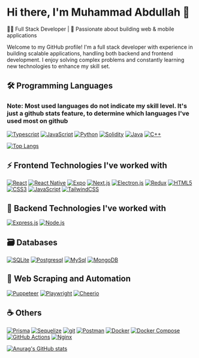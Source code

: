 # Hi there, I'm Muhammad Abdullah 👋

👨‍💻 Full Stack Developer | 🚀 Passionate about building web & mobile applications

Welcome to my GitHub profile! I'm a full stack developer with experience in building scalable applications, handling both backend and frontend development. I enjoy solving complex problems and constantly learning new technologies to enhance my skill set.

## 🛠️ Programming Languages

### Note: Most used languages do not indicate my skill level. It's just a github stats feature, to determine which languages I've used most on github

[![Typescript](https://img.shields.io/badge/typescript-%23007ACC.svg?style=for-the-badge&logo=typescript&logoColor=white "Typescript")](https://www.typescriptlang.org/)
[![JavaScript](https://img.shields.io/badge/javascript-%23323330.svg?style=for-the-badge&logo=javascript&logoColor=%23F7DF1E "JavaScript")](https://www.javascript.com/)
[![Python](https://img.shields.io/badge/Python-3776AB?style=for-the-badge&logo=python&logoColor=white "Python")](https://www.python.org/)
[![Solidity](https://img.shields.io/badge/Solidity-%23363636.svg?style=for-the-badge&logo=solidity&logoColor=white "Solidity")](https://docs.soliditylang.org/en/v0.8.15/)
[![Java](https://img.shields.io/badge/java-%23ED8B00.svg?style=for-the-badge&logo=java&logoColor=white "Java")](https://www.java.com/en/)
[![C++](https://img.shields.io/badge/c++-%2300599C.svg?style=for-the-badge&logo=c%2B%2B&logoColor=white "C++")](https://cplusplus.com/doc/tutorial/)

[![Top Langs](https://github-readme-stats.vercel.app/api/top-langs/?username=Muhammad-Abdullah012&layout=compact)](https://github.com/Muhammad-Abdullah012)

## ⚡ Frontend Technologies I've worked with

[![React](https://img.shields.io/badge/react-%2320232a.svg?style=for-the-badge&logo=react&logoColor=%2361DAFB "React")](https://reactjs.org/)
[![React Native](https://img.shields.io/badge/React_Native-20232A?style=for-the-badge&logo=react&logoColor=61DAFB "React Native")](https://reactnative.dev/)
[![Expo](https://img.shields.io/badge/Expo-000000?style=for-the-badge&logo=expo&logoColor=white "Expo")](https://expo.dev/)
[![Next.js](https://img.shields.io/badge/Next-000000?style=for-the-badge&logo=next.js&logoColor=white "Next.js")](https://nextjs.org/)
[![Electron.js](https://img.shields.io/badge/Electron-47848F?style=for-the-badge&logo=electron&logoColor=white "Electron.js")](https://www.electronjs.org/)
[![Redux](https://img.shields.io/badge/redux-%23593d88.svg?style=for-the-badge&logo=redux&logoColor=white "Redux")](https://redux.js.org/)
[![HTML5](https://img.shields.io/badge/html5-%23E34F26.svg?style=for-the-badge&logo=html5&logoColor=white "HTML5")](https://developer.mozilla.org/en-US/docs/Glossary/HTML5)
[![CSS3](https://img.shields.io/badge/css3-%231572B6.svg?style=for-the-badge&logo=css3&logoColor=white "CSS3")](https://developer.mozilla.org/en-US/docs/Web/CSS)
[![JavaScript](https://img.shields.io/badge/javascript-%23323330.svg?style=for-the-badge&logo=javascript&logoColor=%23F7DF1E "JavaScript")](https://www.javascript.com/)
[![TailwindCSS](https://img.shields.io/badge/tailwindcss-%2338B2AC.svg?style=for-the-badge&logo=tailwind-css&logoColor=white "TailwindCSS")](https://tailwindcss.com/)

## 🧩 Backend Technologies I've worked with

[![Express.js](https://img.shields.io/badge/express.js-%23404d59.svg?style=for-the-badge&logo=express&logoColor=%2361DAFB "expressjs")](https://expressjs.com/)
[![Node.js](https://img.shields.io/badge/Node.js-339933?style=for-the-badge&logo=nodedotjs&logoColor=white "nodejs")](https://nodejs.org)

## 🗃️ Databases

[![SQLite](https://img.shields.io/badge/sqlite-%2307405e.svg?style=for-the-badge&logo=sqlite&logoColor=white "SQLite")](https://www.sqlite.org/index.html)
[![Postgresql](https://img.shields.io/badge/postgres-%23316192.svg?style=for-the-badge&logo=postgresql&logoColor=white "Postgresql")](https://www.postgresql.org/)
[![MySql](https://img.shields.io/badge/mysql-%2300f.svg?style=for-the-badge&logo=mysql&logoColor=white "MySql")](https://www.mysql.com/)
[![MongoDB](https://img.shields.io/badge/MongoDB-47A248?style=for-the-badge&logo=mongodb&logoColor=white "MongoDB")](https://www.mongodb.com/)

## 🤖 Web Scraping and Automation

[![Puppeteer](https://img.shields.io/badge/Puppeteer-40B5A4?style=for-the-badge&logo=puppeteer&logoColor=white "Puppeteer")](https://pptr.dev/)
[![Playwright](https://img.shields.io/badge/Playwright-2EAD33?style=for-the-badge&logo=playwright&logoColor=white "Playwright")](https://playwright.dev/)
[![Cheerio](https://img.shields.io/badge/Cheerio-9B4993?style=for-the-badge&logo=cheerio&logoColor=white "Cheerio")](https://cheerio.js.org/)

## ☕ Others

[![Prisma](https://img.shields.io/badge/Prisma-2D3748?style=for-the-badge&logo=prisma&logoColor=white "Prisma")](https://www.prisma.io/)
[![Sequelize](https://img.shields.io/badge/Sequelize-52B0E8?style=for-the-badge&logo=sequelize&logoColor=white "Sequelize")](https://sequelize.org/)
[![git](https://img.shields.io/badge/git-%23F05033.svg?style=for-the-badge&logo=git&logoColor=white "git")](https://git-scm.com/)
[![Postman](https://img.shields.io/badge/Postman-FF6C37?style=for-the-badge&logo=postman&logoColor=white "Postman")](https://www.postman.com/)
[![Docker](https://img.shields.io/badge/Docker-2496ED?style=for-the-badge&logo=docker&logoColor=white "Docker")](https://www.docker.com/)
[![Docker Compose](https://img.shields.io/badge/Docker_Compose-2496ED?style=for-the-badge&logo=docker&logoColor=white "Docker Compose")](https://docs.docker.com/compose/)
[![GitHub Actions](https://img.shields.io/badge/GitHub_Actions-2088FF?style=for-the-badge&logo=github-actions&logoColor=white "GitHub Actions")](https://github.com/actions)
[![Nginx](https://img.shields.io/badge/Nginx-009639?style=for-the-badge&logo=nginx&logoColor=white "Nginx")](https://nginx.org/en/)

[![Anurag's GitHub stats](https://github-readme-stats.vercel.app/api?username=Muhammad-Abdullah012&show_icons=true&theme=dark)](https://github.com/Muhammad-Abdullah012)

<!--
**Muhammad-Abdullah012/Muhammad-Abdullah012** is a ✨ _special_ ✨ repository because its `README.md` (this file) appears on your GitHub profile.

Here are some ideas to get you started:

- 🔭 I’m currently working on ...
- 🌱 I’m currently learning ...
- 👯 I’m looking to collaborate on ...
- 🤔 I’m looking for help with ...
- 💬 Ask me about ...
- 📫 How to reach me: ...
- 😄 Pronouns: ...
- ⚡ Fun fact: ...
-->

